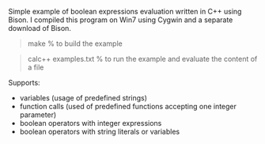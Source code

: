 Simple example of boolean expressions evaluation written in C++ using Bison.
I compiled this program on Win7 using Cygwin and a separate download of Bison.

> make                    % to build the example

> calc++ examples.txt     % to run the example and evaluate the content of a file

Supports:
- variables (usage of predefined strings)
- function calls (used of predefined functions accepting one integer parameter)
- boolean operators with integer expressions
- boolean operators with string literals or variables


